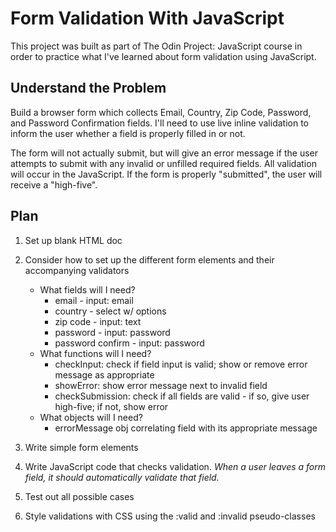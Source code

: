 # Form Validation With JavaScript

This project was built as part of The Odin Project: JavaScript course in order to practice what I've learned about form validation using JavaScript.

## Understand the Problem

Build a browser form which collects Email, Country, Zip Code, Password, and Password Confirmation fields. I'll need to use live inline validation to inform the user whether a field is properly filled in or not.

The form will not actually submit, but will give an error message if the user attempts to submit with any invalid or unfilled required fields. All validation will occur in the JavaScript. If the form is properly "submitted", the user will receive a "high-five".

## Plan

1. Set up blank HTML doc

1. Consider how to set up the different form elements and their accompanying validators
   - What fields will I need?
     - email - input: email
     - country - select w/ options
     - zip code - input: text
     - password - input: password
     - password confirm - input: password
   - What functions will I need?
     - checkInput: check if field input is valid; show or remove error message as appropriate
     - showError: show error message next to invalid field
     - checkSubmission: check if all fields are valid - if so, give user high-five; if not, show error
   - What objects will I need?
     - errorMessage obj correlating field with its appropriate message

1. Write simple form elements

1. Write JavaScript code that checks validation. _When a user leaves a form field, it should automatically validate that field._

1. Test out all possible cases

1. Style validations with CSS using the :valid and :invalid pseudo-classes